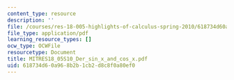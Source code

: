 ```yaml
---
content_type: resource
description: ''
file: /courses/res-18-005-highlights-of-calculus-spring-2010/618734d60a968b2b1cb2d8c8f0a80ef0_MITRES18_05S10_Der_sin_x_and_cos_x.pdf
file_type: application/pdf
learning_resource_types: []
ocw_type: OCWFile
resourcetype: Document
title: MITRES18_05S10_Der_sin_x_and_cos_x.pdf
uid: 618734d6-0a96-8b2b-1cb2-d8c8f0a80ef0
---
```

